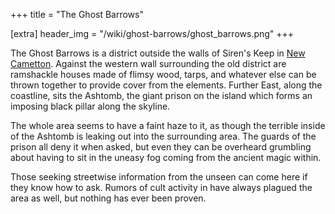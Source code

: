 +++
title = "The Ghost Barrows"

[extra]
header_img = "/wiki/ghost-barrows/ghost_barrows.png"
+++

The Ghost Barrows is a district outside the walls of Siren's Keep in [New
Cametton](@/wiki/new_cametton.md). Against the western wall surrounding the old
district are ramshackle houses made of flimsy wood, tarps, and whatever else can
be thrown together to provide cover from the elements. Further East, along the
coastline, sits the Ashtomb, the giant prison on the island which forms an
imposing black pillar along the skyline.

The whole area seems to have a faint haze to it, as though the terrible inside
of the Ashtomb is leaking out into the surrounding area. The guards of the
prison all deny it when asked, but even they can be overheard grumbling about
having to sit in the uneasy fog coming from the ancient magic within.

Those seeking streetwise information from the unseen can come here if they know
how to ask. Rumors of cult activity in have always plagued the area as well, but
nothing has ever been proven.

